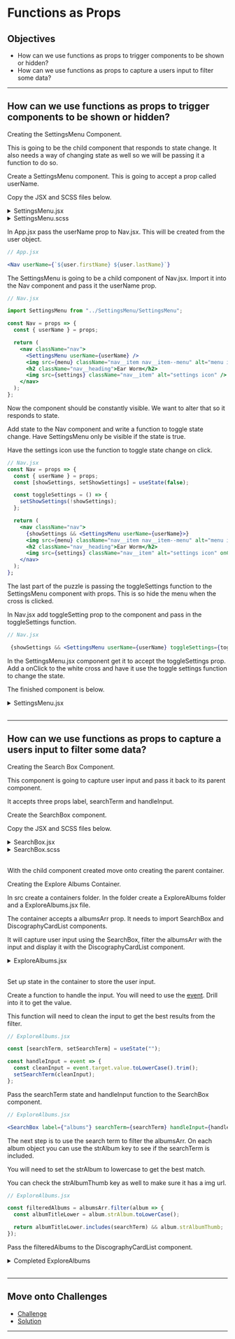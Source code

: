 # Functions as Props

## Objectives

- How can we use functions as props to trigger components to be shown or hidden?
- How can we use functions as props to capture a users input to filter some data?

---

## How can we use functions as props to trigger components to be shown or hidden?

Creating the SettingsMenu Component.

This is going to be the child component that responds to state change. It also needs a way of changing state as well so we will be passing it a function to do so.

Create a SettingsMenu component. This is going to accept a prop called userName.

Copy the JSX and SCSS files below.

<details>
<summary>SettingsMenu.jsx</summary>

```jsx
import React from "react";

import "./SettingsMenu.scss";
import whiteCross from "../../assets/images/white-cross.png";
import profilePicture from "../../assets/images/profile-picture.png";

const SettingsMenu = props => {
  const { userName } = props;
  return (
    <div className="settings-menu">
      <div className="settings-menu__content">
        <img src={whiteCross} alt="Close menu" className="settings-menu__cross" />
        <img src={profilePicture} className="settings-menu__profile" />
        <h2 className="settings-menu__title">{userName}</h2>
      </div>
    </div>
  );
};

export default SettingsMenu;
```

</details>

<details>
<summary>SettingsMenu.scss</summary>

```scss
@import "../../assets/sass/variables.scss";

.settings-menu {
  background-color: $color-black;
  position: fixed;
  top: 0;
  left: 0;
  right: 0;
  bottom: 0;
  z-index: 5;

  &__content {
    height: 100%;
    display: flex;
    flex-direction: column;
    justify-content: center;
    align-items: center;
  }

  &__cross {
    position: absolute;
    top: 20px;
    left: 50px;

    &:hover {
      cursor: pointer;
    }
  }
  &__title {
    color: $color-white;
    font-size: 30px;
  }
}

@media (min-width: 992px) {
  .settings-menu {
    background-color: rgba($color-black, 0.8);
    display: flex;
    justify-content: center;
    align-items: center;

    &__content {
      position: relative;
      background-color: $color-black;
      width: 30%;
      height: 80%;
      border-radius: 15px;
    }

    &__cross {
      top: 20px;
      left: 20px;
    }
  }
}
```

</details>

In App.jsx pass the userName prop to Nav.jsx. This will be created from the user object.

```jsx
// App.jsx

<Nav userName={`${user.firstName} ${user.lastName}`}
```

The SettingsMenu is going to be a child component of Nav.jsx. Import it into the Nav component and pass it the userName prop.

```jsx
// Nav.jsx

import SettingsMenu from "../SettingsMenu/SettingsMenu";

const Nav = props => {
  const { userName } = props;

  return (
    <nav className="nav">
      <SettingsMenu userName={userName} />
      <img src={menu} className="nav__item nav__item--menu" alt="menu icon" />
      <h2 className="nav__heading">Ear Worm</h2>
      <img src={settings} className="nav__item" alt="settings icon" />
    </nav>
  );
};
```

Now the component should be constantly visible. We want to alter that so it responds to state.

Add state to the Nav component and write a function to toggle state change. Have SettingsMenu only be visible if the state is true.

Have the settings icon use the function to toggle state change on click.

```jsx
// Nav.jsx
const Nav = props => {
  const { userName } = props;
  const [showSettings, setShowSettings] = useState(false);

  const toggleSettings = () => {
    setShowSettings(!showSettings);
  };

  return (
    <nav className="nav">
      {showSettings && <SettingsMenu userName={userName}>}
      <img src={menu} className="nav__item nav__item--menu" alt="menu icon" />
      <h2 className="nav__heading">Ear Worm</h2>
      <img src={settings} className="nav__item" alt="settings icon" onClick={toggleSettings} />
    </nav>
  );
};
```

The last part of the puzzle is passing the toggleSettings function to the SettingsMenu component with props. This is so hide the menu when the cross is clicked.

In Nav.jsx add toggleSetting prop to the component and pass in the toggleSettings function.

```jsx
// Nav.jsx

 {showSettings && <SettingsMenu userName={userName} toggleSettings={toggleSettings}>}
```

In the SettingsMenu.jsx component get it to accept the toggleSettings prop. Add a onClick to the white cross and have it use the toggle settings function to change the state.

The finished component is below.

<details>
<summary>SettingsMenu.jsx</summary>

```jsx
import React from "react";

import "./SettingsMenu.scss";
import whiteCross from "../../assets/images/white-cross.png";
import profilePicture from "../../assets/images/profile-picture.png";

const SettingsMenu = props => {
  const { userName, toggleSettings } = props;
  return (
    <div className="settings-menu">
      <div className="settings-menu__content">
        <img src={whiteCross} alt="Close menu" className="settings-menu__cross" onClick={toggleSettings} />
        <img src={profilePicture} className="settings-menu__profile" />
        <h2 className="settings-menu__title">{userName}</h2>
      </div>
    </div>
  );
};

export default SettingsMenu;
```

</details>

<br/>

---

## How can we use functions as props to capture a users input to filter some data?

Creating the Search Box Component.

This component is going to capture user input and pass it back to its parent component.

It accepts three props label, searchTerm and handleInput.

Create the SearchBox component.

Copy the JSX and SCSS files below.

<details>
<summary>SearchBox.jsx</summary>

```jsx
import React from "react";

import "./SearchBox.scss";

const SearchBox = props => {
  const { label, searchTerm, handleInput } = props;

  const capitalizedLabel = label[0].toUpperCase() + label.slice(1);

  return (
    <form className="search-box">
      <label htmlFor={label} className="search-box__label">
        {capitalizedLabel}
      </label>
      <input type="text" name={label} value={searchTerm} onInput={handleInput} className="search-box__input" />
    </form>
  );
};

export default SearchBox;
```

</details>

<details>
<summary>SearchBox.scss</summary>

```scss
@import "../../assets/sass/variables.scss";

.search-box {
  display: flex;
  flex-direction: column;

  &__label {
    font-size: 20px;
  }

  &__input {
    margin: 20px 0;
    padding: 10px;
    font-size: 18px;
    border: 5px $color-grey solid;
    border-radius: 15px;
    color: $color-black;

    &:focus {
      border: 5px $color-primary solid;
      outline: none;
    }
  }
}

@media (min-width: 992px) {
  .search-box {
    &__input {
      width: calc((100% / 3) - 50px);
    }
  }
}
```

</details>

<br/>

With the child component created move onto creating the parent container.

Creating the Explore Albums Container.

In src create a containers folder. In the folder create a ExploreAlbums folder and a ExploreAlbums.jsx file.

The container accepts a albumsArr prop. It needs to import SearchBox and DiscographyCardList components.

It will capture user input using the SearchBox, filter the albumsArr with the input and display it with the DiscographyCardList component.

<details>
<summary>ExploreAlbums.jsx</summary>

```jsx
import React from "react";

import SearchBox from "../../components/SearchBox/SearchBox";
import DiscographyCardList from "../../components/DiscographyCardList/DiscographyCardList";

const ExploreAlbums = props => {
  const { albumsArr } = props;

  return (
    <>
      <SearchBox label={"albums"} />
      <DiscographyCardList title={"Results"} />
    </>
  );
};

export default ExploreAlbums;
```

</details>

<br/>

Set up state in the container to store the user input.

Create a function to handle the input. You will need to use the [event](https://reactjs.org/docs/events.html). Drill into it to get the value.

This function will need to clean the input to get the best results from the filter.

```jsx
// ExploreAlbums.jsx

const [searchTerm, setSearchTerm] = useState("");

const handleInput = event => {
  const cleanInput = event.target.value.toLowerCase().trim();
  setSearchTerm(cleanInput);
};
```

Pass the searchTerm state and handleInput function to the SearchBox component.

```jsx
// ExploreAlbums.jsx

<SearchBox label={"albums"} searchTerm={searchTerm} handleInput={handleInput} />
```

The next step is to use the search term to filter the albumsArr. On each album object you can use the strAlbum key to see if the searchTerm is included.

You will need to set the strAlbum to lowercase to get the best match.

You can check the strAlbumThumb key as well to make sure it has a img url.

```jsx
// ExploreAlbums.jsx

const filteredAlbums = albumsArr.filter(album => {
  const albumTitleLower = album.strAlbum.toLowerCase();

  return albumTitleLower.includes(searchTerm) && album.strAlbumThumb;
});
```

Pass the filteredAlbums to the DiscographyCardList component.

<details>
<summary>Completed ExploreAlbums</summary>

```jsx
import React, { useState } from "react";

import SearchBox from "../../components/SearchBox/SearchBox";
import DiscographyCardList from "../../components/DiscographyCardList/DiscographyCardList";

const ExploreAlbums = props => {
  const { albumsArr } = props;
  const [searchTerm, setSearchTerm] = useState("");

  const handleInput = event => {
    const cleanInput = event.target.value.toLowerCase().trim();
    setSearchTerm(cleanInput);
  };

  const filteredAlbums = albumsArr.filter(album => {
    const albumTitleLower = album.strAlbum.toLowerCase();

    return albumTitleLower.includes(searchTerm) && album.strAlbumThumb;
  });

  return (
    <>
      <SearchBox label={"albums"} searchTerm={searchTerm} handleInput={handleInput} />
      <DiscographyCardList title={"Results"} albumsArr={filteredAlbums} />
    </>
  );
};

export default ExploreAlbums;
```

</details>

<br/>

---

## Move onto Challenges

- [Challenge](./challenge/challenge.md)
- [Solution](./challenge/solution.md)

---
